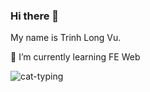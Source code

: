 ### Hi there 👋

My name is Trinh Long Vu.

:frog: I’m currently learning FE Web

![cat-typing](https://github.com/trinhvu1711/trinhvu1711/assets/81180330/49fcfb12-ab56-482e-9705-9ddc0b6ffc73)

<!--
**trinhvu1711/trinhvu1711** is a ✨ _special_ ✨ repository because its `README.md` (this file) appears on your GitHub profile.

Here are some ideas to get you started:

- 🔭 I’m currently working on ...
- 🌱 I’m currently learning ...
- 👯 I’m looking to collaborate on ...
- 🤔 I’m looking for help with ...
- 💬 Ask me about ...
- 📫 How to reach me: ...
- 😄 Pronouns: ...
- ⚡ Fun fact: ...
-->
